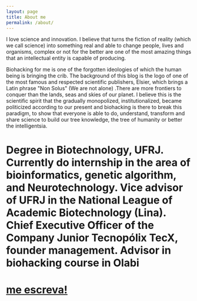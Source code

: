 ```yaml
---
layout: page
title: About me
permalink: /about/
---
```


I love science and innovation. I believe that turns the fiction of reality (which we call science) into something real and able to change people, lives and organisms, complex or not for the better are one of the most amazing things that an intellectual entity is capable of producing.

Biohacking for me is one of the forgotten ideologies of which the human being is bringing the crib. The background of this blog is the logo of one of the most famous and respected scientific publishers, Elsier, which brings a Latin phrase "Non Solus" (We are not alone) .There are more frontiers to conquer than the lands, seas and skies of our planet. I believe this is the scientific spirit that the gradually monopolized, institutionalized, became politicized according to our present and biohacking is there to break this paradigm, to show that everyone is able to do, understand, transform and share science to build our tree knowledge, the tree of humanity or better the intelligentsia.



# Degree in Biotechnology, UFRJ. Currently do internship in the area of bioinformatics, genetic algorithm, and Neurotechnology. Vice advisor of UFRJ in the National League of Academic Biotechnology (Lina). Chief Executive Officer of the Company Junior Tecnopólix TecX, founder management. Advisor in biohacking course in Olabi



# [me escreva!](mailto:willianbarelac@gmail.com)


